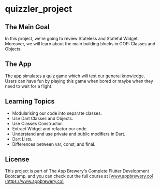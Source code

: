 # quizzler_project

## The Main Goal

In this project, we're going to review Stateless and Stateful Widget. Moreover, we will learn about the main building blocks in OOP: Classes and Objects.

## The App

The app simulates a quiz game which will test our general knowledge. Users can have fun by playing this game when bored or maybe when they need to wait for a flight.

## Learning Topics

* Modularising our code into separate classes.
* Use Dart Classes and Objects.
* Use Classes Constructor.
* Extract Widget and refactor our code.
* Understand and use private and public modifiers in Dart.
* Dart Lists.
* Differences between var, const, and final.

## License

This project is part of The App Brewery's Complete Flutter Development Bootcamp, and you can check out the full course at [www.appbrewery.co](https://www.appbrewery.co)

